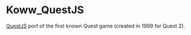 # Koww_QuestJS

[QuestJS](https://github.com/ThePix/QuestJS) port of the first known Quest game (created in 1999 for Quest 2).
